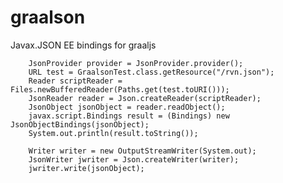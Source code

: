 # graalson
Javax.JSON EE bindings for graaljs


        JsonProvider provider = JsonProvider.provider();
        URL test = GraalsonTest.class.getResource("/rvn.json");
        Reader scriptReader = Files.newBufferedReader(Paths.get(test.toURI()));
        JsonReader reader = Json.createReader(scriptReader);
        JsonObject jsonObject = reader.readObject();
        javax.script.Bindings result = (Bindings) new JsonObjectBindings(jsonObject);
        System.out.println(result.toString());

        Writer writer = new OutputStreamWriter(System.out);
        JsonWriter jwriter = Json.createWriter(writer);
        jwriter.write(jsonObject);
